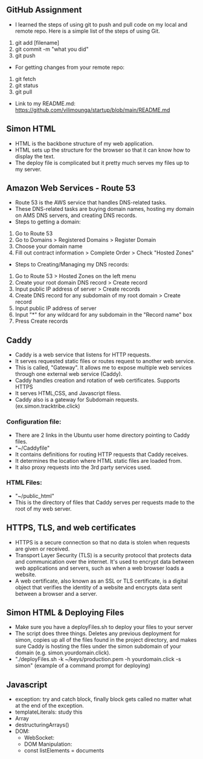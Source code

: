 ## GitHub Assignment
- I learned the steps of using git to push and pull code on my local and remote repo.
Here is a simple list of the steps of using Git.
1. git add [filename]
2. git commit -m "what you did"
3. git push
- For getting changes from your remote repo:
1. git fetch
2. git status
3. git pull
- Link to my README.md: https://github.com/vilimounga/startup/blob/main/README.md
## Simon HTML
- HTML is the backbone structure of my web application.
- HTML sets up the structure for the browser so that it can know how to display the text.
- The deploy file is complicated but it pretty much serves my files up to my server.
## Amazon Web Services - Route 53
- Route 53 is the AWS service that handles DNS-related tasks.
- These DNS-related tasks are buying domain names, hosting my domain on AMS DNS servers, and creating DNS records.
- Steps to getting a domain:
1. Go to Route 53
2. Go to Domains > Registered Domains > Register Domain
3. Choose your domain name 
4. Fill out contract information > Complete Order > Check "Hosted Zones"
- Steps to Creating/Managing my DNS records:
1. Go to Route 53 > Hosted Zones on the left menu
2. Create your root domain DNS record > Create record
3. Input public IP address of server > Create records
4. Create DNS record for any subdomain of my root domain > Create record
5. Input public IP address of server
6. Input "*" for any wildcard for any subdomain in the "Record name" box
7. Press Create records
## Caddy
- Caddy is a web service that listens for HTTP requests.
- It serves requested static files or routes request to another web service.
- This is called, "Gateway". It allows me to expose multiple web services through one external web service (Caddy).
- Caddy handles creation and rotation of web certificates. Supports HTTPS
- It serves HTML,CSS, and Javascript filess.
- Caddy also is a gateway for Subdomain requests. (ex.simon.tracktribe.click)
### Configuration file:
- There are 2 links in the Ubuntu user home directory pointing to Caddy files.
- "~/Caddyfile"
- It contains definitions for routing HTTP requests that Caddy receives.
- It determines the location where HTML static files are loaded from.
- It also proxy requests into the 3rd party services used.
### HTML Files:
- "~/public_html"
- This is the directory of files that Caddy serves per requests made to the root of my web server.
## HTTPS, TLS, and web certificates
- HTTPS is a secure connection so that no data is stolen when requests are given or received.
- Transport Layer Security (TLS) is a security protocol that protects data and communication over the internet. It's used to encrypt data between web applications and servers, such as when a web browser loads a website.
- A web certificate, also known as an SSL or TLS certificate, is a digital object that verifies the identity of a website and encrypts data sent between a browser and a server.
## Simon HTML & Deploying Files
- Make sure you have a deployFiles.sh to deploy your files to your server
- The script does three things. Deletes any previous deployment for simon, copies up all of the files found in the project directory, and makes sure Caddy is hosting the files under the simon subdomain of your domain (e.g. simon.yourdomain.click).
- "./deployFiles.sh -k ~/keys/production.pem -h yourdomain.click -s simon" (example of a command prompt for deploying)
## Javascript
- exception: try and catch block, finally block gets called no matter what at the end of the exception.
- templateLiterals: study this
- Array
- destructuringArrays()
- DOM:
    - WebSocket:
    - DOM Manipulation:
    - const listElements = documents